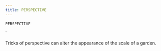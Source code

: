 ```yaml
---
title: PERSPECTIVE
---
```

`PERSPECTIVE`

`

Tricks of perspective can alter the appearance of the scale of a garden.